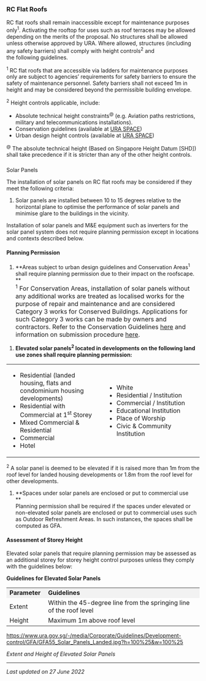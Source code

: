 ### RC Flat Roofs

RC flat roofs shall remain inaccessible except for maintenance purposes
only<sup>1</sup>. Activating the rooftop for uses such as roof terraces
may be allowed depending on the merits of the proposal. No structures
shall be allowed unless otherwise approved by URA. Where allowed,
<span style="text-align: justify;">structures </span>(including any
safety barriers) shall comply with height controls<sup>2</sup> and
the<span style="text-align: justify;"> following</span> guidelines.

<sup>1</sup> RC flat roofs that are accessible via ladders for
maintenance purposes only are subject to agencies’ requirements for
safety barriers to ensure the safety of maintenance personnel. Safety
barriers shall not exceed 1m in height
<span style="text-align: justify;">and may be considered beyond the
permissible building envelope</span>.

<sup>2</sup> Height controls applicable, include:

-   Absolute technical height constraints<sup>@</sup> (e.g. Aviation
    paths restrictions, military and telecommunications installations).
-   Conservation guidelines (available
    at <a href="https://www.ura.gov.sg/maps/?service=STB" target="_blank">URA
    SPACE</a>)
-   Urban design height controls (available
    at <a href="https://www.ura.gov.sg/maps/?service=STB" target="_blank">URA
    SPACE</a>)

<sup>@</sup> The absolute technical height (Based on Singapore Height
Datum \[SHD\]) shall take precedence if it is stricter than any of the
other height controls.

### 

<a href="#Solar-Panels" class="collapsible collapsed"
data-toggle="collapse"></a>

Solar Panels

The installation of solar panels on RC flat roofs may be considered if
they meet the following criteria:

1.  Solar panels are installed between 10 to 15 degrees relative to the
    horizontal plane to optimise the performance of solar panels and
    minimise glare to the buildings in the vicinity.

Installation of solar panels and M&E equipment such as inverters for the
solar panel system does not require planning permission except in
locations and contexts described below.

<a href="#Planning-Permission" class="collapsible collapsed"
data-parent="#Solar-Panels1" data-toggle="collapse"></a>

#### Planning Permission

1.  **Areas subject to urban design guidelines and Conservation
    Areas<sup>1</sup> shall require planning permission due to their
    impact on the roofscape.  
    **  
    <span style="font-size: 16px;"><sup>1</sup> For Conservation Areas,
    installation of solar panels without any additional works are
    treated as localised works for the purpose of repair and maintenance
    and are considered Category 3 works for Conserved Buildings.
    Applications for such Category 3 works can be made by owners and
    contractors. Refer to the Conservation Guidelines
    <a href="https://www.ura.gov.sg/Corporate/Guidelines/Conservation"
    target="_blank">here</a> and information on submission procedure <a
    href="https://www.ura.gov.sg/Corporate/Guidelines/Conservation/Additions-Alterations/Types-Works"
    target="_blank">here</a>.</span>

<!-- -->

1.  **Elevated solar panels<sup>2</sup> located in developments on the
    following land use zones shall require planning permission:**

<table width="100%">
<colgroup>
<col style="width: 50%" />
<col style="width: 50%" />
</colgroup>
<tbody>
<tr class="odd">
<td style="width: 50%"><ul>
<li>Residential (landed housing, flats and condominium housing
developments)</li>
<li>Residential with Commercial at 1<sup>st</sup> Storey</li>
<li>Mixed Commercial &amp; Residential</li>
<li>Commercial</li>
<li>Hotel</li>
</ul></td>
<td style="width: 50%"><ul>
<li>White</li>
<li>Residential / Institution</li>
<li>Commercial / Institution</li>
<li>Educational Institution</li>
<li>Place of Worship</li>
<li>Civic &amp; Community Institution</li>
</ul></td>
</tr>
</tbody>
</table>

  

<sup>2</sup> A solar panel is deemed to be elevated if it is raised more
than 1m from the roof level for landed housing developments or 1.8m from
the roof level for other developments.

1.  **Spaces under solar panels are enclosed or put to commercial use  
    **  
    Planning permission shall be required if the spaces under elevated
    or non-elevated solar panels are enclosed or put to commercial uses
    such as Outdoor Refreshment Areas. In such instances, the spaces
    shall be computed as GFA.

<a href="#Storey-Height" class="collapsible collapsed"
data-parent="#Solar-Panels1" data-toggle="collapse"></a>

#### Assessment of Storey Height

Elevated solar panels that require planning permission may be assessed
as an additional storey for storey height control purposes unless they
comply with the guidelines below:

**Guidelines for Elevated Solar Panels**

<table width="100%">
<tbody>
<tr class="odd">
<td
style="width: 20%; background-color: #f2f2f2"><strong>Parameter</strong></td>
<td
style="width: 80%; background-color: #f2f2f2"><strong>Guidelines</strong></td>
</tr>
<tr class="even">
<td>Extent</td>
<td>Within the 45-degree line from the springing line of the roof
level</td>
</tr>
<tr class="odd">
<td>Height</td>
<td>Maximum 1m above roof level</td>
</tr>
</tbody>
</table>

  

<https://www.ura.gov.sg/-/media/Corporate/Guidelines/Development-control/GFA/GFA55_Solar_Panels_Landed.jpg?h=100%25&w=100%25>

*Extent and Height of Elevated Solar Panels*

------------------------------------------------------------------------

*Last updated on 27 June 2022*
